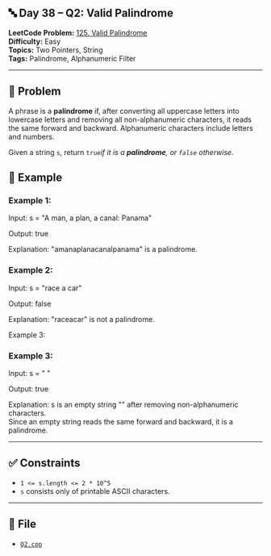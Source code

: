 ## 🔤 **Day 38 – Q2: Valid Palindrome**

**LeetCode Problem:** [125. Valid Palindrome](https://leetcode.com/problems/valid-palindrome/)  
**Difficulty:** Easy  
**Topics:** Two Pointers, String  
**Tags:** Palindrome, Alphanumeric Filter

---

## 📄 Problem

A phrase is a **palindrome** if, after converting all uppercase letters into lowercase letters and removing all non-alphanumeric characters, it reads the same forward and backward. Alphanumeric characters include letters and numbers.

Given a string `s`, return `true`_if it is a **palindrome**, or `false` otherwise_.

## 🧠 Example

### Example 1:

Input: s = "A man, a plan, a canal: Panama"

Output: true

Explanation: "amanaplanacanalpanama" is a palindrome.

### Example 2:

Input: s = "race a car"

Output: false

Explanation: "raceacar" is not a palindrome.

Example 3:

### Example 3:

Input: s = " "

Output: true

Explanation: s is an empty string "" after removing non-alphanumeric characters.  
Since an empty string reads the same forward and backward, it is a palindrome.

---

## ✅ Constraints

- `1 <= s.length <= 2 * 10^5`
- `s` consists only of printable ASCII characters.

---

## 📁 File

- [`Q2.cpp`](./Q2.cpp)
